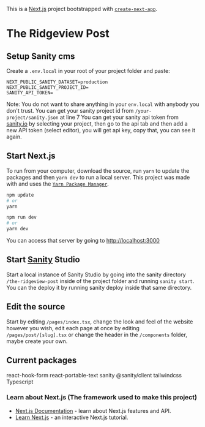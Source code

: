 This is a [Next.js](https://nextjs.org/) project bootstrapped with [`create-next-app`](https://github.com/vercel/next.js/tree/canary/packages/create-next-app).

# The Ridgeview Post

## Setup Sanity cms

Create a `.env.local` in your root of your project folder and paste:
```
NEXT_PUBLIC_SANITY_DATASET=production
NEXT_PUBLIC_SANITY_PROJECT_ID=
SANITY_API_TOKEN=
```
Note: You do not want to share anything in your `env.local` with anybody you don't trust.
You can get your sanity project id from `/your-project/sanity.json` at line 7
You can get your sanity api token from [sanity.io](https://sanity.io/manage) by selecting your project, then go to the api tab and then add a new API token (select editor), you will get api key, copy that, you can see it again.

## Start Next.js
To run from your computer, download the source, run `yarn` to update the packages and then `yarn dev` to run a local server.
This project was made with and uses the [`Yarn Package Manager`](https://yarnpkg.com).

```bash
npm update
# or
yarn
```

```bash
npm run dev
# or
yarn dev
```

You can access that server by going to [http://localhost:3000](http://localhost:3000)

## Start [Sanity](https://www.sanity.io) Studio
Start a local instance of Sanity Studio by going into the sanity directory `/the-ridgeview-post` inside of the project folder and running `sanity start`.
You can the deploy it by running sanity deploy inside that same directory.

## Edit the source
Start by editing `/pages/index.tsx`, change the look and feel of the website however you wish, edit each page at once by editing `/pages/post/[slug].tsx` or change the header in the `/components` folder, maybe create your own.

## Current packages
react-hook-form
react-portable-text
sanity
@sanity/client
tailwindcss
Typescript

### Learn about Next.js (The framework used to make this project)
- [Next.js Documentation](https://nextjs.org/docs) - learn about Next.js features and API.
- [Learn Next.js](https://nextjs.org/learn) - an interactive Next.js tutorial.
